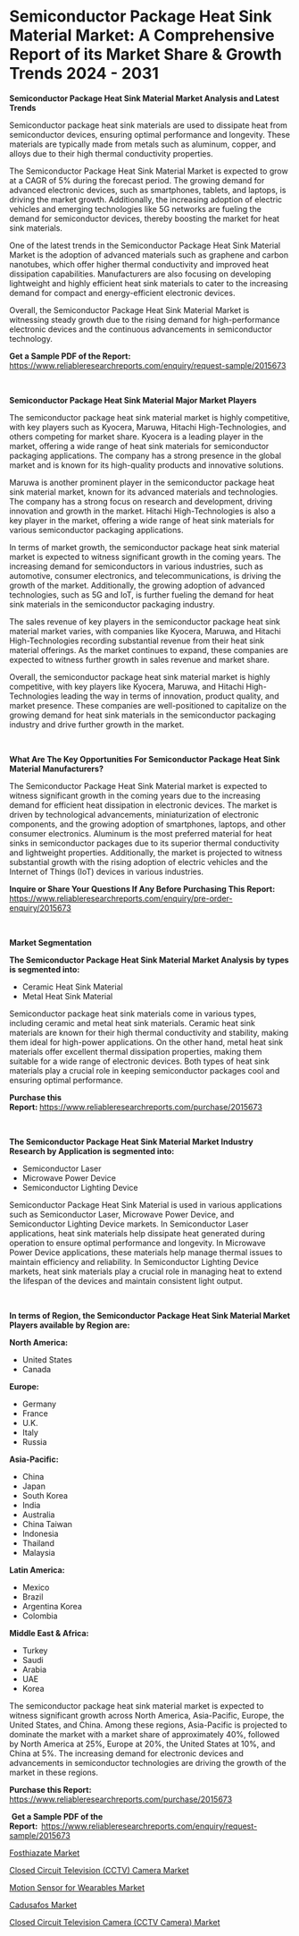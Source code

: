 <p><h1>Semiconductor Package Heat Sink Material Market: A Comprehensive Report of its Market Share & Growth Trends 2024 - 2031</h1></p><p><strong>Semiconductor Package Heat Sink Material Market Analysis and Latest Trends</strong></p>
<p><p>Semiconductor package heat sink materials are used to dissipate heat from semiconductor devices, ensuring optimal performance and longevity. These materials are typically made from metals such as aluminum, copper, and alloys due to their high thermal conductivity properties.</p><p>The Semiconductor Package Heat Sink Material Market is expected to grow at a CAGR of 5% during the forecast period. The growing demand for advanced electronic devices, such as smartphones, tablets, and laptops, is driving the market growth. Additionally, the increasing adoption of electric vehicles and emerging technologies like 5G networks are fueling the demand for semiconductor devices, thereby boosting the market for heat sink materials.</p><p>One of the latest trends in the Semiconductor Package Heat Sink Material Market is the adoption of advanced materials such as graphene and carbon nanotubes, which offer higher thermal conductivity and improved heat dissipation capabilities. Manufacturers are also focusing on developing lightweight and highly efficient heat sink materials to cater to the increasing demand for compact and energy-efficient electronic devices.</p><p>Overall, the Semiconductor Package Heat Sink Material Market is witnessing steady growth due to the rising demand for high-performance electronic devices and the continuous advancements in semiconductor technology.</p></p>
<p><strong>Get a Sample PDF of the Report:&nbsp;</strong> <a href="https://www.reliableresearchreports.com/enquiry/request-sample/2015673">https://www.reliableresearchreports.com/enquiry/request-sample/2015673</a></p>
<p>&nbsp;</p>
<p><strong>Semiconductor Package Heat Sink Material Major Market Players</strong></p>
<p><p>The semiconductor package heat sink material market is highly competitive, with key players such as Kyocera, Maruwa, Hitachi High-Technologies, and others competing for market share. Kyocera is a leading player in the market, offering a wide range of heat sink materials for semiconductor packaging applications. The company has a strong presence in the global market and is known for its high-quality products and innovative solutions.</p><p>Maruwa is another prominent player in the semiconductor package heat sink material market, known for its advanced materials and technologies. The company has a strong focus on research and development, driving innovation and growth in the market. Hitachi High-Technologies is also a key player in the market, offering a wide range of heat sink materials for various semiconductor packaging applications.</p><p>In terms of market growth, the semiconductor package heat sink material market is expected to witness significant growth in the coming years. The increasing demand for semiconductors in various industries, such as automotive, consumer electronics, and telecommunications, is driving the growth of the market. Additionally, the growing adoption of advanced technologies, such as 5G and IoT, is further fueling the demand for heat sink materials in the semiconductor packaging industry.</p><p>The sales revenue of key players in the semiconductor package heat sink material market varies, with companies like Kyocera, Maruwa, and Hitachi High-Technologies recording substantial revenue from their heat sink material offerings. As the market continues to expand, these companies are expected to witness further growth in sales revenue and market share.</p><p>Overall, the semiconductor package heat sink material market is highly competitive, with key players like Kyocera, Maruwa, and Hitachi High-Technologies leading the way in terms of innovation, product quality, and market presence. These companies are well-positioned to capitalize on the growing demand for heat sink materials in the semiconductor packaging industry and drive further growth in the market.</p></p>
<p>&nbsp;</p>
<p><strong>What Are The Key Opportunities For Semiconductor Package Heat Sink Material Manufacturers?</strong></p>
<p><p>The Semiconductor Package Heat Sink Material market is expected to witness significant growth in the coming years due to the increasing demand for efficient heat dissipation in electronic devices. The market is driven by technological advancements, miniaturization of electronic components, and the growing adoption of smartphones, laptops, and other consumer electronics. Aluminum is the most preferred material for heat sinks in semiconductor packages due to its superior thermal conductivity and lightweight properties. Additionally, the market is projected to witness substantial growth with the rising adoption of electric vehicles and the Internet of Things (IoT) devices in various industries.</p></p>
<p><strong>Inquire or Share Your Questions If Any Before Purchasing This Report:</strong> <a href="https://www.reliableresearchreports.com/enquiry/pre-order-enquiry/2015673">https://www.reliableresearchreports.com/enquiry/pre-order-enquiry/2015673</a></p>
<p>&nbsp;</p>
<p><strong>Market Segmentation</strong></p>
<p><strong>The Semiconductor Package Heat Sink Material Market Analysis by types is segmented into:</strong></p>
<p><ul><li>Ceramic Heat Sink Material</li><li>Metal Heat Sink Material</li></ul></p>
<p><p>Semiconductor package heat sink materials come in various types, including ceramic and metal heat sink materials. Ceramic heat sink materials are known for their high thermal conductivity and stability, making them ideal for high-power applications. On the other hand, metal heat sink materials offer excellent thermal dissipation properties, making them suitable for a wide range of electronic devices. Both types of heat sink materials play a crucial role in keeping semiconductor packages cool and ensuring optimal performance.</p></p>
<p><strong>Purchase this Report:&nbsp;</strong><a href="https://www.reliableresearchreports.com/purchase/2015673">https://www.reliableresearchreports.com/purchase/2015673</a></p>
<p>&nbsp;</p>
<p><strong>The Semiconductor Package Heat Sink Material Market Industry Research by Application is segmented into:</strong></p>
<p><ul><li>Semiconductor Laser</li><li>Microwave Power Device</li><li>Semiconductor Lighting Device</li></ul></p>
<p><p>Semiconductor Package Heat Sink Material is used in various applications such as Semiconductor Laser, Microwave Power Device, and Semiconductor Lighting Device markets. In Semiconductor Laser applications, heat sink materials help dissipate heat generated during operation to ensure optimal performance and longevity. In Microwave Power Device applications, these materials help manage thermal issues to maintain efficiency and reliability. In Semiconductor Lighting Device markets, heat sink materials play a crucial role in managing heat to extend the lifespan of the devices and maintain consistent light output.</p></p>
<p>&nbsp;</p>
<p><strong>In terms of Region, the Semiconductor Package Heat Sink Material Market Players available by Region are:</strong></p>
<p>
    <p> <strong> North America: </strong>
        <ul>
            <li>United States</li>
            <li>Canada</li>
        </ul>
        </p> 
    <p> <strong> Europe: </strong>
        <ul>
            <li>Germany</li>
            <li>France</li>
            <li>U.K.</li>
            <li>Italy</li>
            <li>Russia</li>
        </ul>
        </p> 
    <p> <strong> Asia-Pacific: </strong>
        <ul>
            <li>China</li>
            <li>Japan</li>
            <li>South Korea</li>
            <li>India</li>
            <li>Australia</li>
            <li>China Taiwan</li>
            <li>Indonesia</li>
            <li>Thailand</li>
            <li>Malaysia</li>
        </ul>
        </p> 
    <p> <strong> Latin America: </strong>
        <ul>
            <li>Mexico</li>
            <li>Brazil</li>
            <li>Argentina Korea</li>
            <li>Colombia</li>
        </ul>
        </p> 
    <p> <strong> Middle East & Africa: </strong>
        <ul>
            <li>Turkey</li>
            <li>Saudi</li>
            <li>Arabia</li>
            <li>UAE</li>
            <li>Korea</li>
        </ul>
    </p>
    </p>
<p><p>The semiconductor package heat sink material market is expected to witness significant growth across North America, Asia-Pacific, Europe, the United States, and China. Among these regions, Asia-Pacific is projected to dominate the market with a market share of approximately 40%, followed by North America at 25%, Europe at 20%, the United States at 10%, and China at 5%. The increasing demand for electronic devices and advancements in semiconductor technologies are driving the growth of the market in these regions.</p></p>
<p><strong>Purchase this Report: </strong><a href="https://www.reliableresearchreports.com/purchase/2015673">https://www.reliableresearchreports.com/purchase/2015673</a></p>
<p>&nbsp;<strong>Get a Sample PDF of the Report:&nbsp;&nbsp;</strong><a href="https://www.reliableresearchreports.com/enquiry/request-sample/2015673">https://www.reliableresearchreports.com/enquiry/request-sample/2015673</a></p>
<p><strong></strong></p>
<p><p><a href="https://view.publitas.com/reportprime-1/fosthiazate-market-size-reflecting-a-forecast-till-2031-market-by-type-by-application-and-by-geography/">Fosthiazate Market</a></p><p><a href="https://funky-papaya-cf4.notion.site/Closed-Circuit-Television-CCTV-Camera-Market-Research-Report-Unlocks-Analysis-on-the-Market-Financ-972486cd2f8248f6a1db30e003b1c765">Closed Circuit Television (CCTV) Camera Market</a></p><p><a href="https://confirmed-shield-e13.notion.site/Motion-Sensor-for-Wearables-Market-Research-Report-Unlocks-Analysis-on-the-Market-Financial-Status--787b780d9c214c278885486dfce4c9c3">Motion Sensor for Wearables Market</a></p><p><a href="https://view.publitas.com/reportprime-1/cadusafos-market-size-share-trends-analysis-report-by-application-regional-outlook-competitive-strategies-and-segment-forecasts-2024-2031/">Cadusafos Market</a></p><p><a href="https://sore-arch-6db.notion.site/Insights-into-Closed-Circuit-Television-Camera-CCTV-Camera-Market-Size-Analysing-Market-Share-Tr-0bdf7b5bc2d44b6e9e19f342dc60a481">Closed Circuit Television Camera (CCTV Camera) Market</a></p></p>